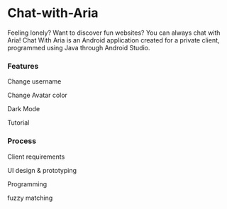 # Chat-with-Aria

Feeling lonely? Want to discover fun websites? You can always chat with Aria!
Chat With Aria is an Android application created for a private client, programmed using Java through Android Studio. 

### Features
Change username


Change Avatar color


Dark Mode


Tutorial


### Process

Client requirements


UI design & prototyping



Programming



fuzzy matching


